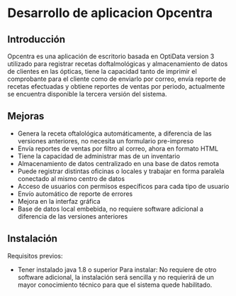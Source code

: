 # Desarrollo de aplicacion Opcentra

## Introducción

Opcentra es una aplicación de escritorio basada en OptiData version 3 utilizado para registrar recetas doftalmológicas y almacenamiento de datos de clientes en las ópticas, tiene la capacidad tanto de imprimir el comprobante para el cliente como de enviarlo por correo, envía reporte de recetas efectuadas y obtiene reportes de ventas por periodo, actualmente se encuentra disponible la tercera versión del sistema.

## Mejoras

- Genera la receta oftalológica automáticamente, a diferencia de las versiones anteriores, no necesita un formulario pre-impreso
- Envía reportes de ventas por filtro al correo, ahora en formato HTML
- Tiene la capacidad de administrar mas de un inventario
- Almacenamiento de datos centralizado en una base de datos remota
- Puede registrar distintas oficinas o locales y trabajar en forma paralela conectado al mismo centro de datos
- Acceso de usuarios con permisos específicos para cada tipo de usuario
- Envío automático de reporte de errores
- Mejora en la interfaz gráfica
- Base de datos local embebida, no requiere software adicional a diferencia de las versiones anteriores

## Instalación

Requisitos previos:
- Tener instalado java 1.8 o superior
Para instalar:
No requiere de otro software adicional, la instalación será sencilla y no requierirá de un mayor conocimiento técnico para que el sistema quede habilitado.